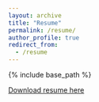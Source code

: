 ```yaml
---
layout: archive
title: "Resume"
permalink: /resume/
author_profile: true
redirect_from:
  - /resume
---
```


{% include base_path %}

[Download resume here](https://erknkokten.github.io/files/OEK-Resume.pdf)
